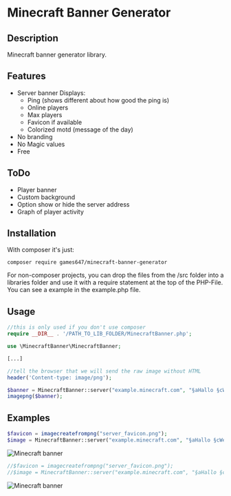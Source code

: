 # Minecraft Banner Generator

## Description

Minecraft banner generator library.

## Features

* Server banner
Displays:
    * Ping (shows different about how good the ping is)
    * Online players
    * Max players
    * Favicon if available
    * Colorized motd (message of the day)
* No branding
* No Magic values
* Free

## ToDo

* Player banner
* Custom background
* Option show or hide the server address
* Graph of player activity

## Installation

With composer it's just:

    composer require games647/minecraft-banner-generator

For non-composer projects, you can drop the files from the /src folder into a libraries folder and use it with a
require statement at the top of the PHP-File. You can see a example in the example.php file.

## Usage

```PHP
//this is only used if you don't use composer
require __DIR__ . '/PATH_TO_LIB_FOLDER/MinecraftBanner.php';

use \MinecraftBanner\MinecraftBanner;

[...]

//tell the browser that we will send the raw image without HTML
header('Content-type: image/png');

$banner = MinecraftBanner::server("example.minecraft.com", "§aHallo §cWelt");
imagepng($banner);
```

## Examples

```PHP
$favicon = imagecreatefrompng("server_favicon.png");
$image = MinecraftBanner::server("example.minecraft.com", "§aHallo §cWelt", -1, -1, $favicon);
```
![Minecraft banner](http://i.imgur.com/dN6Wsyx.png)

```PHP
//$favicon = imagecreatefrompng("server_favicon.png");
//$image = MinecraftBanner::server("example.minecraft.com", "§aHallo §cWelt", -1, -1, $favicon);
```
![Minecraft banner](http://i.imgur.com/2yZGQck.png)